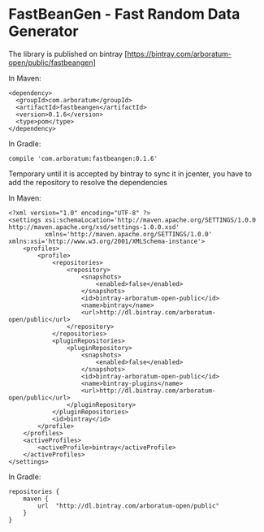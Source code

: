 # FastBeanGen - Fast Random Data Generator

The library is published on bintray [https://bintray.com/arboratum-open/public/fastbeangen]

In Maven:

~~~~
<dependency>
  <groupId>com.arboratum</groupId>
  <artifactId>fastbeangen</artifactId>
  <version>0.1.6</version>
  <type>pom</type>
</dependency>
~~~~

In Gradle:

~~~~
compile 'com.arboratum:fastbeangen:0.1.6'
~~~~


Temporary until it is accepted by bintray to sync it in jcenter, you have to add the repository to resolve the dependencies

In Maven:
 
~~~~
<?xml version="1.0" encoding="UTF-8" ?>
<settings xsi:schemaLocation='http://maven.apache.org/SETTINGS/1.0.0 http://maven.apache.org/xsd/settings-1.0.0.xsd'
          xmlns='http://maven.apache.org/SETTINGS/1.0.0' xmlns:xsi='http://www.w3.org/2001/XMLSchema-instance'>
    <profiles>
        <profile>
            <repositories>
                <repository>
                    <snapshots>
                        <enabled>false</enabled>
                    </snapshots>
                    <id>bintray-arboratum-open-public</id>
                    <name>bintray</name>
                    <url>http://dl.bintray.com/arboratum-open/public</url>
                </repository>
            </repositories>
            <pluginRepositories>
                <pluginRepository>
                    <snapshots>
                        <enabled>false</enabled>
                    </snapshots>
                    <id>bintray-arboratum-open-public</id>
                    <name>bintray-plugins</name>
                    <url>http://dl.bintray.com/arboratum-open/public</url>
                </pluginRepository>
            </pluginRepositories>
            <id>bintray</id>
        </profile>
    </profiles>
    <activeProfiles>
        <activeProfile>bintray</activeProfile>
    </activeProfiles>
</settings>
~~~~

In Gradle:

~~~~
repositories {
    maven {
        url  "http://dl.bintray.com/arboratum-open/public" 
    }
}
~~~~
    
